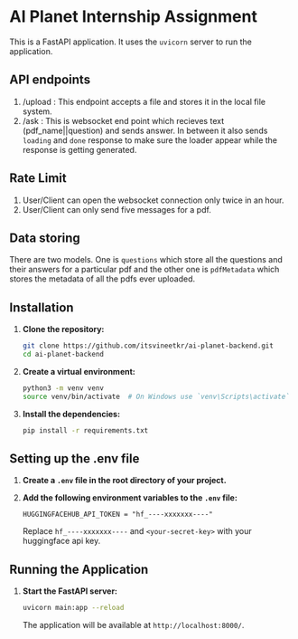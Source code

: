 # AI Planet Internship Assignment

This is a FastAPI application. It uses the `uvicorn` server to run the application.

## API endpoints
1. /upload : This endpoint accepts a file and stores it in the local file system.
2. /ask : This is websocket end point which recieves text (pdf_name||question) and sends answer. In between it also sends `loading` and `done` response to make sure the loader appear while the response is getting generated.

## Rate Limit
1. User/Client can open the websocket connection only twice in an hour.
2. User/Client can only send five messages for a pdf.

## Data storing
There are two models. One is `questions` which store all the questions and their answers for a particular pdf and the other one is `pdfMetadata` which stores the metadata of all the pdfs ever uploaded.

## Installation

1. **Clone the repository:**
    ```bash
    git clone https://github.com/itsvineetkr/ai-planet-backend.git
    cd ai-planet-backend
    ```

2. **Create a virtual environment:**
    ```bash
    python3 -m venv venv
    source venv/bin/activate  # On Windows use `venv\Scripts\activate`
    ```

3. **Install the dependencies:**
    ```bash
    pip install -r requirements.txt
    ```

## Setting up the .env file

1. **Create a `.env` file in the root directory of your project.**

2. **Add the following environment variables to the `.env` file:**
    ```env
    HUGGINGFACEHUB_API_TOKEN = "hf_----xxxxxxx----"
    ```
    Replace `hf_----xxxxxxx----` and `<your-secret-key>` with your huggingface api key.

## Running the Application

1. **Start the FastAPI server:**
    ```bash
    uvicorn main:app --reload
    ```

    The application will be available at `http://localhost:8000/`.
